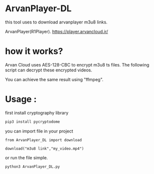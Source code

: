 # ArvanPlayer-DL
this tool uses to download arvanplayer m3u8 links.

ArvanPlayer(R1Player). <https://player.arvancloud.ir/>

# how it works?

Arvan Cloud uses AES-128-CBC to encrypt m3u8 ts files. The following script can decrypt these encrypted videos. 

You can achieve the same result using "ffmpeg".

# Usage :
first install cryptography library
```bash
pip3 install pycryptodome
```
you can import file in your project
```python3
from ArvanPlayer_DL import download

download("m3u8 link","my_video.mp4")
```
or run the file simple.

```bash
python3 ArvanPlayer_DL.py
```
